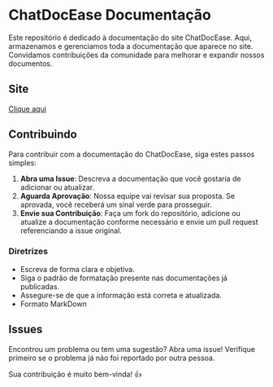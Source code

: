 # ChatDocEase Documentação

Este repositório é dedicado à documentação do site ChatDocEase. Aqui, armazenamos e gerenciamos toda a documentação que aparece no site. Convidamos contribuições da comunidade para melhorar e expandir nossos documentos.

## Site
[Clique aqui](https://chatdocease.netlify.app/)

## Contribuindo

Para contribuir com a documentação do ChatDocEase, siga estes passos simples:

1. **Abra uma Issue**: Descreva a documentação que você gostaria de adicionar ou atualizar.
2. **Aguarda Aprovação**: Nossa equipe vai revisar sua proposta. Se aprovada, você receberá um sinal verde para prosseguir.
3. **Envie sua Contribuição**: Faça um fork do repositório, adicione ou atualize a documentação conforme necessário e envie um pull request referenciando a issue original.

### Diretrizes

- Escreva de forma clara e objetiva.
- Siga o padrão de formatação presente nas documentações já publicadas.
- Assegure-se de que a informação está correta e atualizada.
- Formato MarkDown

## Issues

Encontrou um problema ou tem uma sugestão? Abra uma issue! Verifique primeiro se o problema já não foi reportado por outra pessoa.

Sua contribuição é muito bem-vinda! 👍
